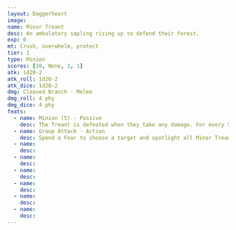 ```yaml
---
layout: Daggerheart
image:
name: Minor Treant
desc: An ambulatory sapling rising up to defend their forest.
exp: 0
mt: Crush, overwhelm, protect
tier: 1
type: Minion
scores: [10, None, 1, 1]
atk: 1d20-2
atk_roll: 1d20-2
atk_dice: 1d20-2
dmg: Cleaved Branch - Melee
dmg_roll: 4 phy
dmg_dice: 4 phy
feats:
  - name: Minion (5) - Passive
    desc: The Treant is defeated when they take any damage. For every 5 damage a PC deals to the Treant, defeat an additional Minion within range the attack would succeed against.
  - name: Group Attack - Action
    desc: Spend a Fear to choose a target and spotlight all Minor Treants within Close range of them. Those Minions move into Melee range of the target and make one shared attack roll. On a success, they deal 4 physical damage each. Combine this damage.
  - name: 
    desc: 
  - name: 
    desc: 
  - name: 
    desc: 
  - name: 
    desc: 
  - name: 
    desc: 
  - name: 
    desc: 
---
```

